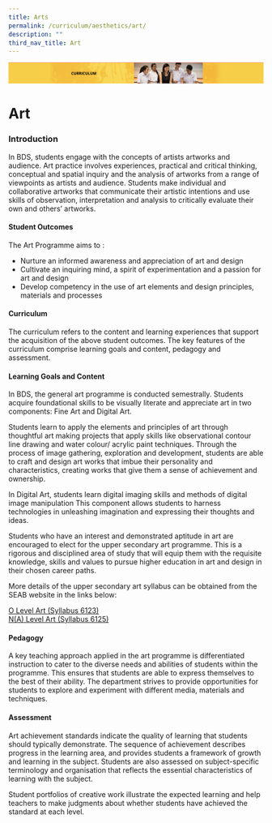 ```yaml
---
title: Arts
permalink: /curriculum/aesthetics/art/
description: ""
third_nav_title: Art
---
```

![](/images/Curriculum.png)

Art
===

### Introduction

In BDS, students engage with the concepts of artists artworks and audience. Art practice involves experiences, practical and critical thinking, conceptual and spatial inquiry and the analysis of artworks from a range of viewpoints as artists and audience. Students make individual and collaborative artworks that communicate their artistic intentions and use skills of observation, interpretation and analysis to critically evaluate their own and others’ artworks.

#### Student Outcomes

The Art Programme aims to : 
 - Nurture an informed awareness and appreciation of art and design
 - Cultivate an inquiring mind, a spirit of experimentation and a passion for art and design
 - Develop competency in the use of art elements and design principles, materials and processes

#### Curriculum

The curriculum refers to the content and learning experiences that support the acquisition of the above student outcomes. The key features of the curriculum comprise learning goals and content, pedagogy and assessment.

#### Learning Goals and Content

In BDS, the general art programme is conducted semestrally. Students acquire foundational skills to be visually literate and appreciate art in two components: Fine Art and Digital Art.  

  

Students learn to apply the elements and principles of art through thoughtful art making projects that apply skills like observational contour line drawing and water colour/ acrylic paint techniques. Through the process of image gathering, exploration and development, students are able to craft and design art works that imbue their personality and characteristics, creating works that give them a sense of achievement and ownership.

  

In Digital Art, students learn digital imaging skills and methods of digital image manipulation This component allows students to harness technologies in unleashing imagination and expressing their thoughts and ideas.

  

Students who have an interest and demonstrated aptitude in art are encouraged to elect for the upper secondary art programme. This is a rigorous and disciplined area of study that will equip them with the requisite knowledge, skills and values to pursue higher education in art and design in their chosen career paths.

More details of the upper secondary art syllabus can be obtained from the SEAB website in the links below:

[O Level Art (Syllabus 6123)](/files/6123_y22_sy.pdf) <br>
[N(A) Level Art (Syllabus 6125)](/files/6125_y22_sy.pdf)

#### Pedagogy

A key teaching approach applied in the art programme is differentiated instruction to cater to the
diverse needs and abilities of students within the programme. This ensures that students are able to express themselves to the best of their ability. The department strives to provide opportunities for students to explore and experiment with
different media, materials and techniques.

#### Assessment

Art achievement standards indicate the quality of learning that students should typically demonstrate. The sequence of achievement describes progress in the learning area, and provides students a framework of growth and learning in the subject. Students are also assessed on subject-specific terminology and organisation that reflects the essential characteristics of learning with the subject.

Student portfolios of creative work illustrate the expected learning and help teachers to make judgments about whether students have achieved the standard at each level.